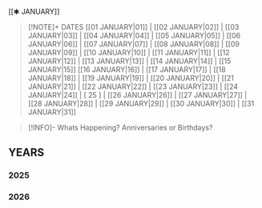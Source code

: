  [[✱ JANUARY]]

> [!NOTE]+ DATES
> [[01 JANUARY|01]] | [[02 JANUARY|02]] | [[03 JANUARY|03]] | [[04 JANUARY|04]] | [[05 JANUARY|05]] | [[06 JANUARY|06]] | [[07 JANUARY|07]] | [[08 JANUARY|08]] | [[09 JANUARY|09]] | [[10 JANUARY|10]] | [[11 JANUARY|11]] | [[12 JANUARY|12]] | [[13 JANUARY|13]] | [[14 JANUARY|14]] | [[15 JANUARY|15]]
> [[16 JANUARY|16]] | [[17 JANUARY|17]] | [[18 JANUARY|18]] | [[19 JANUARY|19]] | [[20 JANUARY|20]] | [[21 JANUARY|21]] | [[22 JANUARY|22]] | [[23 JANUARY|23]] | [[24 JANUARY|24]] | [ 25 ] | [[26 JANUARY|26]] | [[27 JANUARY|27]] | [[28 JANUARY|28]] | [[29 JANUARY|29]] | [[30 JANUARY|30]] | [[31 JANUARY|31]]

> [!INFO]- Whats Happening?
> Anniversaries or Birthdays? 

## YEARS
### 2025

### 2026
